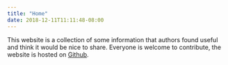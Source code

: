 ```yaml
---
title: "Home"
date: 2018-12-11T11:11:48-08:00
---
```


This website is a collection of some information that authors found useful and
think it would be nice to share. Everyone is welcome to contribute, the website
is hosted on [Github](https://github.com/trans-in-ireland/core).
